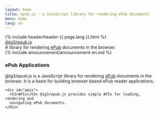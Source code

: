 ```yaml
---
layout: home
title: epub.js - a JavaScript library for rendering ePub documents
menu: home
lang: en
---
```

<section id="home-content">
  {% include header/header-{{ page.lang }}.html %}
  <div id="overlay"></div>
  <div id="homepage-leftpane" class="pane">
    <section id="description">
        <div class="express"><a href="{{ site.baseurl }}/">@ig3/epub.js</a></div>
        <span class="description">A library for rendering <a href="https://en.wikipedia.org/wiki/EPUB">ePub</a> documents in the browser.</span>
    </section>
  </div>
</section>
<section id="announcements">
  {% include announcement/announcement-en.md %}
</section>

<section id="intro">

  <div id="boxes" class="clearfix">
    <div id="web-applications">
      <h3>ePub Applications</h3> @ig3/epub.js is a JavaScript library for
      rendering <a href="https://en.wikipedia.org/wiki/EPUB">ePub</a>
      documents in the browser. It is a basis for building browser based
      ePub reader applications.
    </div>

    <div id="apis">
      <h3>APIs</h3> @ig3/epub.js provides simple APIs for loading, rendering and
      navigating ePub documents.
    </div>

  </div>

</section>

